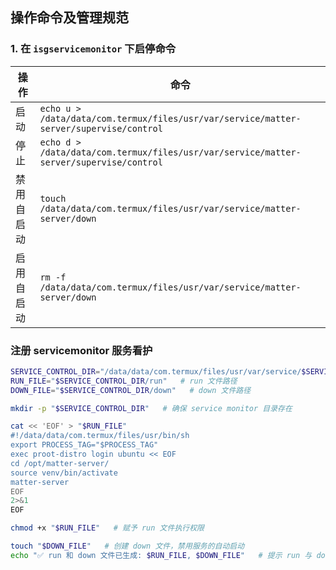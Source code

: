 
## 操作命令及管理规范

### 1. 在 `isgservicemonitor` 下启停命令
| 操作    | 命令                                                                                |
| ----- | --------------------------------------------------------------------------------- |
| 启动    | `echo u > /data/data/com.termux/files/usr/var/service/matter-server/supervise/control` |
| 停止    | `echo d > /data/data/com.termux/files/usr/var/service/matter-server/supervise/control` |
| 禁用自启动 | `touch /data/data/com.termux/files/usr/var/service/matter-server/down`                 |
| 启用自启动 | `rm -f /data/data/com.termux/files/usr/var/service/matter-server/down`                 |





### 注册 servicemonitor 服务看护

```bash
SERVICE_CONTROL_DIR="/data/data/com.termux/files/usr/var/service/$SERVICE_ID"   # service monitor 路径
RUN_FILE="$SERVICE_CONTROL_DIR/run"   # run 文件路径
DOWN_FILE="$SERVICE_CONTROL_DIR/down"   # down 文件路径

mkdir -p "$SERVICE_CONTROL_DIR"   # 确保 service monitor 目录存在

cat << 'EOF' > "$RUN_FILE"
#!/data/data/com.termux/files/usr/bin/sh 
export PROCESS_TAG="$PROCESS_TAG"
exec proot-distro login ubuntu << EOF
cd /opt/matter-server/
source venv/bin/activate
matter-server
EOF
2>&1
EOF

chmod +x "$RUN_FILE"   # 赋予 run 文件执行权限

touch "$DOWN_FILE"   # 创建 down 文件，禁用服务的自动启动
echo "✅ run 和 down 文件已生成: $RUN_FILE, $DOWN_FILE"   # 提示 run 与 down 文件生成成功
```

